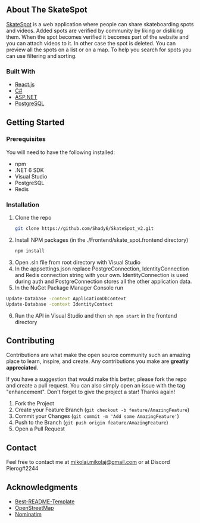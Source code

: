## About The SkateSpot
[SkateSpot](https://shady6.github.io/SkateSpot_v2/#/) is a web application where people can share skateboarding spots and videos. Added spots are verified by community by liking or disliking them. When the spot becomes verified it becomes part of the website and you can attach videos to it. In other case the spot is deleted. You can preview all the spots on a list or on a map. To help you search for spots you can use filtering and sorting.

### Built With
* [React.js](https://reactjs.org/)
* [C#](https://docs.microsoft.com/en-us/dotnet/csharp/)
* [ASP.NET](https://docs.microsoft.com/en-us/aspnet/core/?view=aspnetcore-6.0)
* [PostgreSQL](https://www.postgresql.org/)

## Getting Started
### Prerequisites
You will need to have the following installed:
- npm
- .NET 6 SDK
- Visual Studio
- PostgreSQL
- Redis

### Installation
1. Clone the repo
   ```sh
   git clone https://github.com/Shady6/SkateSpot_v2.git
   ```
2. Install NPM packages (in the ./Frontend/skate_spot.frontend directory)
   ```sh   
   npm install
   ```
3. Open .sln file from root directory with Visual Studio
4. In the appsettings.json replace PostgreConnection, IdentityConnection and Redis connection string with your own. IdentityConnection is used during auth and PostgreConnection stores all the other application data. 
5. In the NuGet Package Manager Console run
  ```sh
  Update-Database -context ApplicationDbContext
  Update-Database -context IdentityContext
  ```
6. Run the API in Visual Studio and then ```sh npm start``` in the frontend directory

## Contributing
Contributions are what make the open source community such an amazing place to learn, inspire, and create. Any contributions you make are **greatly appreciated**.

If you have a suggestion that would make this better, please fork the repo and create a pull request. You can also simply open an issue with the tag "enhancement".
Don't forget to give the project a star! Thanks again!

1. Fork the Project
2. Create your Feature Branch (`git checkout -b feature/AmazingFeature`)
3. Commit your Changes (`git commit -m 'Add some AmazingFeature'`)
4. Push to the Branch (`git push origin feature/AmazingFeature`)
5. Open a Pull Request

## Contact
Feel free to contact me at mikolaj.mikolaj@gmail.com or at Discord Pierog#2244

## Acknowledgments
* [Best-README-Template](https://github.com/othneildrew/Best-README-Template#top)
* [OpenStreetMap](https://www.openstreetmap.org/#map=7/52.022/19.138)
* [Nominatim](https://nominatim.org/)
